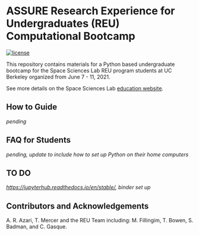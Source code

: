 # ASSURE Research Experience for Undergraduates (REU) Computational Bootcamp 

[![license](https://img.shields.io/badge/license-CC%20BY%204.0-blueviolet.svg)](/LICENSE)

This repository contains materials for a Python based undergraduate bootcamp for the Space Sciences Lab REU program students at UC Berkeley organized from June 7 - 11, 2021.

See more details on the Space Sciences Lab [education website](https://multiverse.ssl.berkeley.edu/ASSURE).

## How to Guide
*pending*

## FAQ for Students
*pending, update to include how to set up Python on their home computers*

## TO DO 
*https://jupyterhub.readthedocs.io/en/stable/, binder set up*

## Contributors and Acknowledgements

A. R. Azari, T. Mercer and the REU Team including: M. Fillingim, T. Bowen, S. Badman, and C. Gasque.
